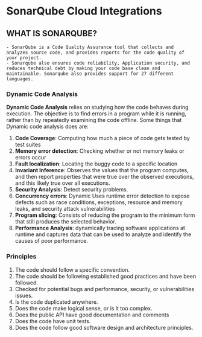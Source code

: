 # SonarQube Cloud Integrations
## WHAT IS SONARQUBE?
    - SonarQube is a Code Quality Assurance tool that collects and analyzes source code, and provides reports for the code quality of your project.      
    - Sonarqube also ensures code reliability, Application security, and reduces technical debt by making your code base clean and maintainable. Sonarqube also provides support for 27 different languages.

### Dynamic Code Analysis
**Dynamic Code Analysis** relies on studying how the code behaves during execution. The objective is to find errors in a program while it is running, rather than by repeatedly examining the code offline. Some things that Dynamic code analysis does are:
1. **Code Coverage**: Computing how much a piece of code gets tested by test suites
2. **Memory error detection**: Checking whether or not memory leaks or errors occur
3. **Fault localization**: Locating the buggy code to a specific location
4. **Invariant Inference**: Observes the values that the program computes, and then report properties that were true over the observed executions, and this likely true over all executions.
5. **Security Analysis**: Detect security problems.
6. **Concurrency errors**: Dynamic Uses runtime error detection to expose defects such as race conditions, exceptions, resource and memory leaks, and security attack vulnerabilities
7. **Program slicing**: Consists of reducing the program to the minimum form that still produces the selected behavior.
8. **Performance Analysis**: dynamically tracing software applications at runtime and captures data that can be used to analyze and identify the causes of poor performance.

### Principles
1. The code should follow a specific convention.
2. The code should be following established good practices and have been followed.
3. Checked for potential bugs and performance, security, or vulnerabilities issues.
4. Is the code duplicated anywhere.
5. Does the code make logical sense, or is it too complex.
6. Does the public API have good documentation and comments
7. Does the code have unit tests.
8. Does the code follow good software design and architecture principles.